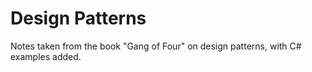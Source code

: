 # Design Patterns
Notes taken from the book "Gang of Four" on design patterns, with C# examples added.
